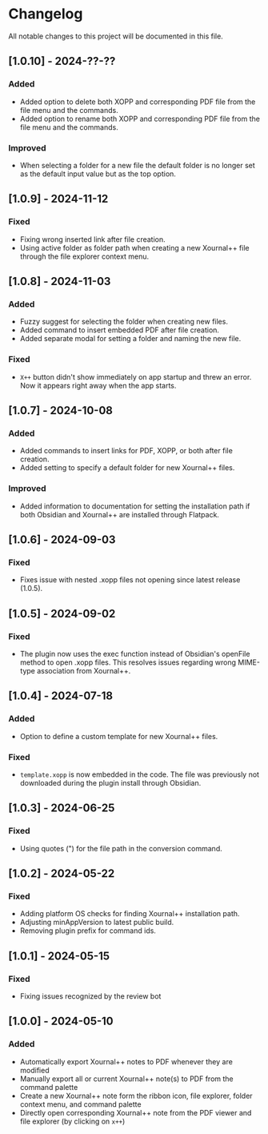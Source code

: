 # Changelog

All notable changes to this project will be documented in this file.

## [1.0.10] - 2024-??-??

### Added

-   Added option to delete both XOPP and corresponding PDF file from the file menu and the commands.
-   Added option to rename both XOPP and corresponding PDF file from the file menu and the commands.

### Improved

-   When selecting a folder for a new file the default folder is no longer set as the default input value but as the top option.

## [1.0.9] - 2024-11-12

### Fixed

-   Fixing wrong inserted link after file creation.
-   Using active folder as folder path when creating a new Xournal++ file through the file explorer context menu.

## [1.0.8] - 2024-11-03

### Added

-   Fuzzy suggest for selecting the folder when creating new files.
-   Added command to insert embedded PDF after file creation.
-   Added separate modal for setting a folder and naming the new file.

### Fixed

-   `X++` button didn't show immediately on app startup and threw an error. Now it appears right away when the app starts.

## [1.0.7] - 2024-10-08

### Added

-   Added commands to insert links for PDF, XOPP, or both after file creation.
-   Added setting to specify a default folder for new Xournal++ files.

### Improved

-   Added information to documentation for setting the installation path if both Obsidian and Xournal++ are installed through Flatpack.

## [1.0.6] - 2024-09-03

### Fixed

-   Fixes issue with nested .xopp files not opening since latest release (1.0.5).

## [1.0.5] - 2024-09-02

### Fixed

-   The plugin now uses the exec function instead of Obsidian's openFile method to open .xopp files. This resolves issues regarding wrong MIME-type association from Xournal++.

## [1.0.4] - 2024-07-18

### Added

-   Option to define a custom template for new Xournal++ files.

### Fixed

-   `template.xopp` is now embedded in the code. The file was previously not downloaded during the plugin install through Obsidian.

## [1.0.3] - 2024-06-25

### Fixed

-   Using quotes (") for the file path in the conversion command.

## [1.0.2] - 2024-05-22

### Fixed

-   Adding platform OS checks for finding Xournal++ installation path.
-   Adjusting minAppVersion to latest public build.
-   Removing plugin prefix for command ids.

## [1.0.1] - 2024-05-15

### Fixed

-   Fixing issues recognized by the review bot

## [1.0.0] - 2024-05-10

### Added

-   Automatically export Xournal++ notes to PDF whenever they are modified
-   Manually export all or current Xournal++ note(s) to PDF from the command palette
-   Create a new Xournal++ note form the ribbon icon, file explorer, folder context menu, and command palette
-   Directly open corresponding Xournal++ note from the PDF viewer and file explorer (by clicking on `x++`)
